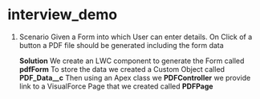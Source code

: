 # interview_demo

1. Scenario
   Given a Form into which User can enter details. On Click of a button a PDF file should be generated including the form data

   **Solution**
   We create an LWC component to generate the Form called **pdfForm**
   To store the data we created a Custom Object called **PDF_Data__c**
   Then using an Apex class we **PDFController** we provide link to a VisualForce Page that we created called **PDFPage**

